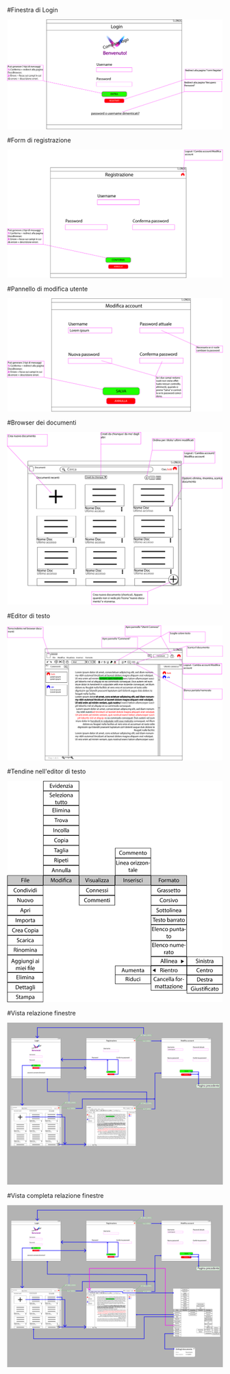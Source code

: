 #Finestra di Login

![](mockups/Qt%20Login-commentato.png)

#Form di registrazione

![](mockups/Qt%20FormRegister-commentato.png)

#Pannello di modifica utente

![](mockups/Qt%20EditAccount-commentato.png)

#Browser dei documenti

![](mockups/Qt%20DocsBrowser-commentato.png)

#Editor di testo

![](mockups/Qt%20textEditor-commentato-02.png)

#Tendine nell'editor di testo

![](mockups/TendineTextEditor-01.png)

#Vista relazione finestre

![](mockups/Overview.png)

#Vista completa relazione finestre

![](mockups/OverviewFull.png)
